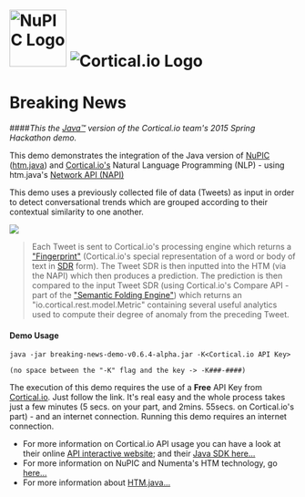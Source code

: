 # <img src="http://numenta.org/87b23beb8a4b7dea7d88099bfb28d182.svg" alt="NuPIC Logo" width=100/> ![Cortical.io Logo](https://avatars0.githubusercontent.com/u/7721887?v=3&amp;s=200)
# Breaking News
####_This the [Java™](http://www.oracle.com/technetwork/java/javase/overview/java8-2100321.html) version of the Cortical.io team's 2015 Spring Hackathon demo._

This demo demonstrates the integration of the Java version of  [NuPIC](https://github.com/numenta/nupic) ([htm.java](https://github.com/numenta/htm.java)) and [Cortical.io's](http://www.cortical.io/technology.html) Natural Language Programming (NLP) - using htm.java's [Network API (NAPI)](http://numenta.org/blog/2015/06/08/htm-java-receives-new-network-api.html)

This demo uses a previously collected file of data (Tweets) as input in order to detect conversational trends which are grouped according to their contextual similarity to one another. 

![](http://metaware.us/BreakingNews.png)

> Each Tweet is sent to Cortical.io's processing engine which returns a 
> ["Fingerprint"](http://www.cortical.io/technology_semantic.html) (Cortical.io's special representation of a word or 
> body of text in [SDR](http://www.cortical.io/technology_representations.html) form). The Tweet SDR is then inputted 
> into the HTM (via the NAPI) which then produces a prediction. The prediction is then compared to the input Tweet 
> SDR (using Cortical.io's Compare API - part of the ["Semantic Folding 
> Engine"](http://www.cortical.io/technology.html)) which returns an "io.cortical.rest.model.Metric" containing 
> several useful analytics used to compute their degree of anomaly from the preceding Tweet.

#### Demo Usage
```
java -jar breaking-news-demo-v0.6.4-alpha.jar -K<Cortical.io API Key>

(no space between the "-K" flag and the key -> -K###-####)
```

The execution of this demo requires the use of a **Free** API Key from [Cortical.io](http://www.cortical.io/resources_apikey.html). Just follow the link. It's real easy and the whole process takes just a few minutes (5 secs. on your part, and 2mins. 55secs. on Cortical.io's part) - and an internet connection. Running this demo requires an internet connection.

* For more information on Cortical.io API usage you can have a look at their online [API interactive website](http://api.cortical.io); and their [Java SDK here...](https://github.com/cortical-io)
* For more information on NuPIC and Numenta's HTM technology, go [here...](http://numenta.org) 
* For more information about [HTM.java...](https://github.com/numenta/htm.java)

